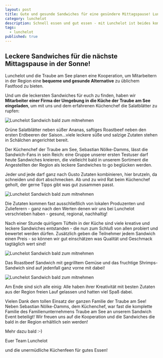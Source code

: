 ```yaml
---
layout: post
title: Gute und gesunde Sandwiches für eine gesündere Mittagspause! Lunchelot bringt sie euch bald!
category: lunchelot
description: Schnell essen und gut essen - mit Lunchelot ist beides kombinierbar.
tags:
  - lunchelot
published: true
---
```


## Leckere Sandwiches für die nächste Mittagspause in der Sonne! 

Lunchelot und die Traube am See planen eine Kooperation, um Mitarbeitern in der Region eine __bequeme und gesunde Alternative__ zu üblichem Fastfood zu bieten.  

Und um die leckersten Sandwiches für euch zu finden, haben wir __Mitarbeiter einer Firma der Umgebung in die Küche der Traube am See eingeladen__, um mit uns und dem erfahrenen Küchenchef die Salatblätter zu rupfen: 

<img src="{{site.baseurl}}assets/imgL/eventtraube/Traube_Sandwich-14.png" alt="Lunchelot Sandwich bald zum mitnehmen" />

<!-- more -->

Grüne Salatblätter neben süßer Ananas, saftiges Roastbeef neben den ersten Erdbeeren der Saison...viele leckere süße und salzige Zutaten stehen in Schälchen angerichtet bereit. 

Der Küchenchef der Traube am See, Sebastian Nölke-Damms, lässt die Sandwich-Fans in sein Reich: eine Gruppe unserer ersten Testuser darf heute Sandwiches kreieren, die vielleicht bald in unserem Sortiment die Angestellten der Region als leckere Sandwiches to go beglücken werden. 

Jeder und jede darf ganz nach Gusto Zutaten kombinieren, hier brutzeln, da schneiden und dort abschmecken. Ab und zu wird Rat beim Küchenchef geholt, der gerne Tipps gibt was gut zusammen passt. 

<img src="{{site.baseurl}}assets/imgL/eventtraube/Traube_Sandwich-11.png" alt="Lunchelot Sandwich bald zum mitnehmen" />

Die Zutaten kommen fast ausschließlich von lokalen Produzenten und Zulieferern - ganz nach den Werten denen wir uns bei Lunchelot verschrieben haben - gesund, regional, nachhaltig!

Nach einer Stunde quirligem Tüfteln in der Küche sind viele kreative und leckere Sandwiches entstanden - die nun zum Schluß von allen probiert und bewertet werden dürfen. Zusätzlich geben die Teilnehmer jedem Sandwich einen Preis - so können wir gut einschätzen was Qualität und Geschmack tagtäglich wert sind!

<img src="{{site.baseurl}}assets/imgL/eventtraube/Traube_Sandwich-17.png" alt="Lunchelot Sandwich bald zum mitnehmen" />

Das Roastbeef Sandwich mit gegrilltem Gemüse und das fruchtige Shrimps-Sandwich sind auf jedenfall ganz vorne mit dabei!

<img src="{{site.baseurl}}assets/imgL/eventtraube/Traube_Sandwich-15.png" alt="Lunchelot Sandwich bald zum mitnehmen" />

Am Ende sind sich alle einig: Alle haben ihrer Kreativität mit besten Zutaten aus der Region freien Lauf gelassen und hatten viel Spaß dabei. 

Vielen Dank dem tollen Einsatz der ganzen Familie der Traube am See! Neben Sebastian Nölke-Damms, dem Küchenchef, war fast die komplette Familie des Familienunternehmens Traube am See an unserem Sandwich Event beteiligt! Wir freuen uns auf die Kooperation und die Sandwiches die bald in der Region erhältlich sein werden!

Mehr dazu bald :-)

Euer Team Lunchelot

und die unermüdliche Küchenfeen für gutes Essen!



